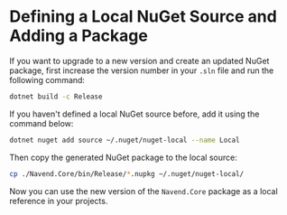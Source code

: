 # Defining a Local NuGet Source and Adding a Package

If you want to upgrade to a new version and create an updated NuGet package, first increase the version number in your `.sln` file and run the following command:

```bash
dotnet build -c Release
```

If you haven't defined a local NuGet source before, add it using the command below:

```bash
dotnet nuget add source ~/.nuget/nuget-local --name Local
```

Then copy the generated NuGet package to the local source:

```bash
cp ./Navend.Core/bin/Release/*.nupkg ~/.nuget/nuget-local/
```

Now you can use the new version of the `Navend.Core` package as a local reference in your projects.
